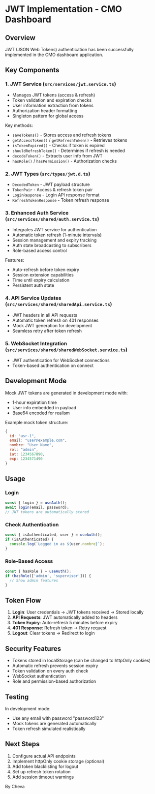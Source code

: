 # JWT Implementation - CMO Dashboard

## Overview
JWT (JSON Web Tokens) authentication has been successfully implemented in the CMO dashboard application.

## Key Components

### 1. JWT Service (`src/services/jwt.service.ts`)
- Manages JWT tokens (access & refresh)
- Token validation and expiration checks
- User information extraction from tokens
- Authorization header formatting
- Singleton pattern for global access

Key methods:
- `saveTokens()` - Stores access and refresh tokens
- `getAccessToken()` / `getRefreshToken()` - Retrieves tokens
- `isTokenExpired()` - Checks if token is expired
- `shouldRefreshToken()` - Determines if refresh is needed
- `decodeToken()` - Extracts user info from JWT
- `hasRole()` / `hasPermission()` - Authorization checks

### 2. JWT Types (`src/types/jwt.d.ts`)
- `DecodedToken` - JWT payload structure
- `TokenPair` - Access & refresh token pair
- `LoginResponse` - Login API response format
- `RefreshTokenResponse` - Token refresh response

### 3. Enhanced Auth Service (`src/services/shared/auth.service.ts`)
- Integrates JWT service for authentication
- Automatic token refresh (1-minute intervals)
- Session management and expiry tracking
- Auth state broadcasting to subscribers
- Role-based access control

Features:
- Auto-refresh before token expiry
- Session extension capabilities
- Time until expiry calculation
- Persistent auth state

### 4. API Service Updates (`src/services/shared/sharedApi.service.ts`)
- JWT headers in all API requests
- Automatic token refresh on 401 responses
- Mock JWT generation for development
- Seamless retry after token refresh

### 5. WebSocket Integration (`src/services/shared/sharedWebSocket.service.ts`)
- JWT authentication for WebSocket connections
- Token-based authentication on connect

## Development Mode

Mock JWT tokens are generated in development mode with:
- 1-hour expiration time
- User info embedded in payload
- Base64 encoded for realism

Example mock token structure:
```javascript
{
  id: "usr-1",
  email: "user@example.com",
  nombre: "User Name",
  rol: "admin",
  iat: 1234567890,
  exp: 1234571490
}
```

## Usage

### Login
```typescript
const { login } = useAuth();
await login(email, password);
// JWT tokens are automatically stored
```

### Check Authentication
```typescript
const { isAuthenticated, user } = useAuth();
if (isAuthenticated) {
  console.log(`Logged in as ${user.nombre}`);
}
```

### Role-Based Access
```typescript
const { hasRole } = useAuth();
if (hasRole(['admin', 'supervisor'])) {
  // Show admin features
}
```

## Token Flow

1. **Login**: User credentials → JWT tokens received → Stored locally
2. **API Requests**: JWT automatically added to headers
3. **Token Expiry**: Auto-refresh 5 minutes before expiry
4. **401 Response**: Refresh token → Retry request
5. **Logout**: Clear tokens → Redirect to login

## Security Features

- Tokens stored in localStorage (can be changed to httpOnly cookies)
- Automatic refresh prevents session expiry
- Token validation on every auth check
- WebSocket authentication
- Role and permission-based authorization

## Testing

In development mode:
- Use any email with password "password123"
- Mock tokens are generated automatically
- Token refresh simulated realistically

## Next Steps

1. Configure actual API endpoints
2. Implement httpOnly cookie storage (optional)
3. Add token blacklisting for logout
4. Set up refresh token rotation
5. Add session timeout warnings

By Cheva